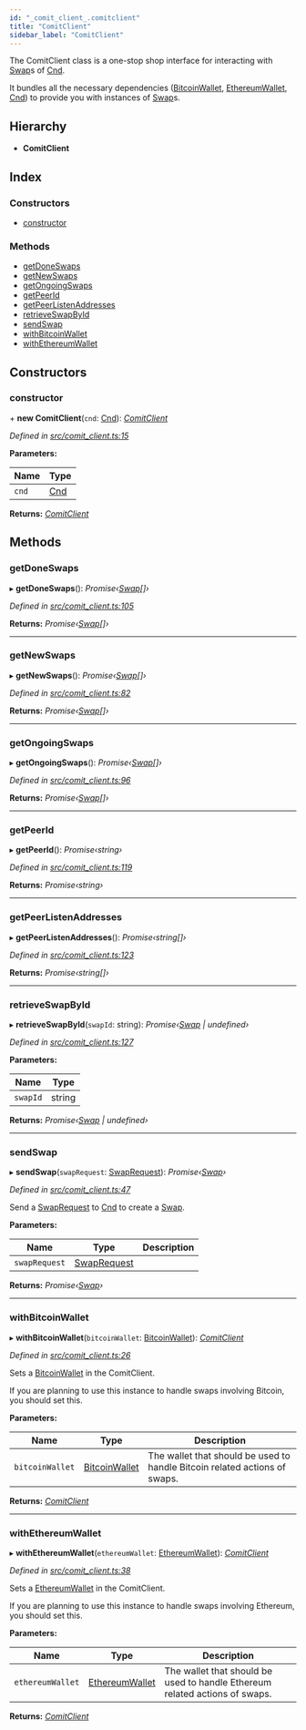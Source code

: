 ```yaml
---
id: "_comit_client_.comitclient"
title: "ComitClient"
sidebar_label: "ComitClient"
---
```


The ComitClient class is a one-stop shop interface for interacting with [Swap](_swap_.swap.md)s of [Cnd](_cnd_cnd_.cnd.md).

It bundles all the necessary dependencies ([BitcoinWallet](../interfaces/_wallet_bitcoin_.bitcoinwallet.md), [EthereumWallet](_wallet_ethereum_.ethereumwallet.md), [Cnd](_cnd_cnd_.cnd.md)) to
provide you with instances of [Swap](_swap_.swap.md)s.

## Hierarchy

* **ComitClient**

## Index

### Constructors

* [constructor](_comit_client_.comitclient.md#constructor)

### Methods

* [getDoneSwaps](_comit_client_.comitclient.md#getdoneswaps)
* [getNewSwaps](_comit_client_.comitclient.md#getnewswaps)
* [getOngoingSwaps](_comit_client_.comitclient.md#getongoingswaps)
* [getPeerId](_comit_client_.comitclient.md#getpeerid)
* [getPeerListenAddresses](_comit_client_.comitclient.md#getpeerlistenaddresses)
* [retrieveSwapById](_comit_client_.comitclient.md#retrieveswapbyid)
* [sendSwap](_comit_client_.comitclient.md#sendswap)
* [withBitcoinWallet](_comit_client_.comitclient.md#withbitcoinwallet)
* [withEthereumWallet](_comit_client_.comitclient.md#withethereumwallet)

## Constructors

###  constructor

\+ **new ComitClient**(`cnd`: [Cnd](_cnd_cnd_.cnd.md)): *[ComitClient](_comit_client_.comitclient.md)*

*Defined in [src/comit_client.ts:15](https://github.com/comit-network/comit-js-sdk/blob/364611d/src/comit_client.ts#L15)*

**Parameters:**

Name | Type |
------ | ------ |
`cnd` | [Cnd](_cnd_cnd_.cnd.md) |

**Returns:** *[ComitClient](_comit_client_.comitclient.md)*

## Methods

###  getDoneSwaps

▸ **getDoneSwaps**(): *Promise‹[Swap](_swap_.swap.md)[]›*

*Defined in [src/comit_client.ts:105](https://github.com/comit-network/comit-js-sdk/blob/364611d/src/comit_client.ts#L105)*

**Returns:** *Promise‹[Swap](_swap_.swap.md)[]›*

___

###  getNewSwaps

▸ **getNewSwaps**(): *Promise‹[Swap](_swap_.swap.md)[]›*

*Defined in [src/comit_client.ts:82](https://github.com/comit-network/comit-js-sdk/blob/364611d/src/comit_client.ts#L82)*

**Returns:** *Promise‹[Swap](_swap_.swap.md)[]›*

___

###  getOngoingSwaps

▸ **getOngoingSwaps**(): *Promise‹[Swap](_swap_.swap.md)[]›*

*Defined in [src/comit_client.ts:96](https://github.com/comit-network/comit-js-sdk/blob/364611d/src/comit_client.ts#L96)*

**Returns:** *Promise‹[Swap](_swap_.swap.md)[]›*

___

###  getPeerId

▸ **getPeerId**(): *Promise‹string›*

*Defined in [src/comit_client.ts:119](https://github.com/comit-network/comit-js-sdk/blob/364611d/src/comit_client.ts#L119)*

**Returns:** *Promise‹string›*

___

###  getPeerListenAddresses

▸ **getPeerListenAddresses**(): *Promise‹string[]›*

*Defined in [src/comit_client.ts:123](https://github.com/comit-network/comit-js-sdk/blob/364611d/src/comit_client.ts#L123)*

**Returns:** *Promise‹string[]›*

___

###  retrieveSwapById

▸ **retrieveSwapById**(`swapId`: string): *Promise‹[Swap](_swap_.swap.md) | undefined›*

*Defined in [src/comit_client.ts:127](https://github.com/comit-network/comit-js-sdk/blob/364611d/src/comit_client.ts#L127)*

**Parameters:**

Name | Type |
------ | ------ |
`swapId` | string |

**Returns:** *Promise‹[Swap](_swap_.swap.md) | undefined›*

___

###  sendSwap

▸ **sendSwap**(`swapRequest`: [SwapRequest](../interfaces/_cnd_cnd_.swaprequest.md)): *Promise‹[Swap](_swap_.swap.md)›*

*Defined in [src/comit_client.ts:47](https://github.com/comit-network/comit-js-sdk/blob/364611d/src/comit_client.ts#L47)*

Send a [SwapRequest](../interfaces/_cnd_cnd_.swaprequest.md) to [Cnd](_cnd_cnd_.cnd.md) to create a [Swap](_swap_.swap.md).

**Parameters:**

Name | Type | Description |
------ | ------ | ------ |
`swapRequest` | [SwapRequest](../interfaces/_cnd_cnd_.swaprequest.md) |   |

**Returns:** *Promise‹[Swap](_swap_.swap.md)›*

___

###  withBitcoinWallet

▸ **withBitcoinWallet**(`bitcoinWallet`: [BitcoinWallet](../interfaces/_wallet_bitcoin_.bitcoinwallet.md)): *[ComitClient](_comit_client_.comitclient.md)*

*Defined in [src/comit_client.ts:26](https://github.com/comit-network/comit-js-sdk/blob/364611d/src/comit_client.ts#L26)*

Sets a [BitcoinWallet](../interfaces/_wallet_bitcoin_.bitcoinwallet.md) in the ComitClient.

If you are planning to use this instance to handle swaps involving Bitcoin, you should set this.

**Parameters:**

Name | Type | Description |
------ | ------ | ------ |
`bitcoinWallet` | [BitcoinWallet](../interfaces/_wallet_bitcoin_.bitcoinwallet.md) | The wallet that should be used to handle Bitcoin related actions of swaps.  |

**Returns:** *[ComitClient](_comit_client_.comitclient.md)*

___

###  withEthereumWallet

▸ **withEthereumWallet**(`ethereumWallet`: [EthereumWallet](_wallet_ethereum_.ethereumwallet.md)): *[ComitClient](_comit_client_.comitclient.md)*

*Defined in [src/comit_client.ts:38](https://github.com/comit-network/comit-js-sdk/blob/364611d/src/comit_client.ts#L38)*

Sets a [EthereumWallet](_wallet_ethereum_.ethereumwallet.md) in the ComitClient.

If you are planning to use this instance to handle swaps involving Ethereum, you should set this.

**Parameters:**

Name | Type | Description |
------ | ------ | ------ |
`ethereumWallet` | [EthereumWallet](_wallet_ethereum_.ethereumwallet.md) | The wallet that should be used to handle Ethereum related actions of swaps.  |

**Returns:** *[ComitClient](_comit_client_.comitclient.md)*
